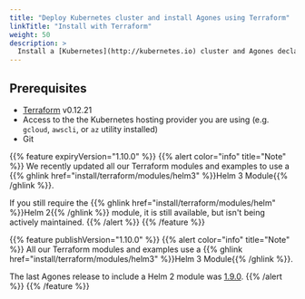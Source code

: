 ```yaml
---
title: "Deploy Kubernetes cluster and install Agones using Terraform"
linkTitle: "Install with Terraform"
weight: 50
description: >
  Install a [Kubernetes](http://kubernetes.io) cluster and Agones declaratively using Terraform.
---
```


## Prerequisites

- [Terraform](https://www.terraform.io/) v0.12.21
- Access to the the Kubernetes hosting provider you are using (e.g. `gcloud`,
  `awscli`, or `az` utility installed)
- Git

{{% feature expiryVersion="1.10.0" %}}
{{% alert color="info" title="Note" %}}
We recently updated all our Terraform modules and examples to use
a {{% ghlink href="install/terraform/modules/helm3" %}}Helm 3 Module{{% /ghlink %}}.

If you still require the {{% ghlink href="install/terraform/modules/helm" %}}Helm 2{{% /ghlink %}} module, it is still
available, but isn't being actively maintained.
{{% /alert %}}
{{% /feature %}}

{{% feature publishVersion="1.10.0" %}}
{{% alert color="info" title="Note" %}}
All our Terraform modules and examples use a
{{% ghlink href="install/terraform/modules/helm3" %}}Helm 3 Module{{% /ghlink %}}.

The last Agones release to include a Helm 2 module was 
[1.9.0](https://agones.dev/site/blog/2020/09/29/1.9.0-kubernetes-1.16-nuget-and-tcp-udp/).
{{% /alert %}}
{{% /feature %}}
